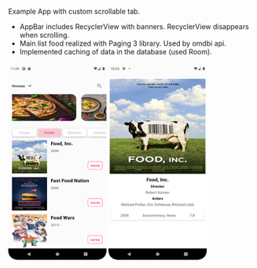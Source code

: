 Example App with custom scrollable tab.

- AppBar includes RecyclerView with banners. RecyclerView disappears when scrolling.
- Main list food realized with Paging 3 library. Used by omdbi api.
- Implemented caching of data in the database (used Room).

<img src="screen_main.png" data-canonical-src="screen_main.png" width="200" height="400" />
<img src="screen_detail.png" data-canonical-src="screen_detail.png" width="200" height="400" />
